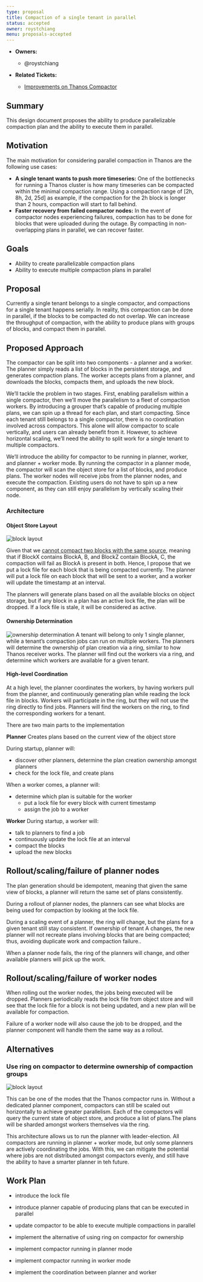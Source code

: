 ```yaml
---
type: proposal
title: Compaction of a single tenant in parallel
status: accepted
owner: roystchiang
menu: proposals-accepted
---
```


* **Owners:**
  * @roystchiang

* **Related Tickets:**
  * [Improvements on Thanos Compactor](https://github.com/thanos-io/thanos/issues/4233)

## Summary

This design document proposes the ability to produce parallelizable compaction plan and the ability to execute them in parallel.

## Motivation

The main motivation for considering parallel compaction in Thanos are the following use cases:

* **A single tenant wants to push more timeseries:** One of the bottlenecks for running a Thanos cluster is how many timeseries can be compacted within the minimal compaction range. Using a compaction range of [2h, 8h, 2d, 25d]  as example, if the compaction for the 2h block is longer than 2 hours, compaction will start to fall behind.
* **Faster recovery from failed compactor nodes:** In the event of compactor nodes experiencing failures, compaction has to be done for blocks that were uploaded during the outage. By compacting in non-overlapping plans in parallel, we can recover faster.

## Goals

* Ability to create parallelizable compaction plans
* Ability to execute multiple compaction plans in parallel

## Proposal

Currently a single tenant belongs to a single compactor, and compactions for a single tenant happens serially. In reality, this compaction can be done in parallel, if the blocks to be compacted do not overlap. We can increase the throughput of compaction, with the ability to produce plans with groups of blocks, and compact them in parallel.

## Proposed Approach

The compactor can be split into two components - a planner and a worker.  The planner simply reads a list of blocks in the persistent storage, and generates compaction plans. The worker accepts plans from a planner, and downloads the blocks, compacts them, and uploads the new block.

We’ll tackle the problem in two stages. First, enabling parallelism within a single compactor, then we’ll move the parallelism to a fleet of compaction workers. By introducing a grouper that’s capable of producing multiple plans, we can spin up a thread for each plan, and start compacting. Since each tenant still belongs to a single compactor, there is no coordination involved across compactors. This alone will allow compactor to scale vertically, and users can already benefit from it. However, to achieve horizontal scaling, we’ll need the ability to split work for a single tenant to multiple compactors.

We’ll introduce the ability for compactor to be running in planner, worker, and planner + worker mode. By running the compactor in a planner mode, the compactor will scan the object store for a list of blocks, and produce plans. The worker nodes will receive jobs from the planner nodes, and execute the compaction. Existing users do not have to spin up a new component, as they can still enjoy parallelism by vertically scaling their node.

### Architecture

#### Object Store Layout

![block layout](../img/202201-parallel-compaction-block-layout.png)

Given that we [cannot compact two blocks with the same source](https://github.com/cortexproject/cortex/pull/4433#issuecomment-1021505763), meaning that if BlockX contains BlockA, B, and BlockZ contain BlockA, C, the compaction will fail as BlockA is present in both. Hence, I propose that we put a lock file for each block that is being compacted currently. The planner will put a lock file on each block that will be sent to a worker, and a worker will update the timestamp at an interval.

The planners will generate plans based on all the available blocks on object storage, but if any block in a plan has an active lock file, the plan will be dropped. If a lock file is stale, it will be considered as active.


#### Ownership Determination

![ownership determination](../img/202201-parallel-compaction-ownership-determination.png)
A tenant will belong to only 1 single planner, while a tenant’s compaction jobs can run on multiple workers. The planners will determine the ownership of plan creation via a ring, similar to how Thanos receiver works. The planner will find out the workers via a ring, and determine which workers are available for a given tenant.

#### High-level Coordination

At a high level, the planner coordinates the workers, by having workers pull from the planner, and continuously generating plan while reading the lock file in blocks. Workers will participate in the ring, but they will not use the ring directly to find jobs. Planners will find the workers on the ring, to find the corresponding workers for a tenant.

There are two main parts to the implementation

**Planner**
Creates plans based on the current view of the object store

During startup, planner will:

* discover other planners, determine the plan creation ownership amongst planners
* check for the lock file, and create plans

When a worker comes, a planner will:

* determine which plan is suitable for the worker
    * put a lock file for every block with current timestamp
    * assign the job to a worker

**Worker**
During startup, a worker will:

* talk to planners to find a job
* continuously update the lock file at an interval
* compact the blocks
* upload the new blocks

## Rollout/scaling/failure of planner nodes

The plan generation should be idempotent, meaning that given the same view of blocks, a planner will return the same set of plans consistently.

During a rollout of planner nodes, the planners can see what blocks are being used for compaction by looking at the lock file.

During a scaling event of a planner, the ring will change, but the plans for a given tenant still stay consistent. If ownership of tenant A changes, the new planner will not recreate plans involving blocks that are being compacted; thus, avoiding duplicate work and compaction failure..

When a planner node fails, the ring of the planners will change, and other available planners will pick up the work.

## Rollout/scaling/failure of worker nodes

When rolling out the worker nodes, the jobs being executed will be dropped. Planners periodically reads the lock file from object store and will see that the lock file for a block is not being updated, and a new plan will be available for compaction.

Failure of a worker node will also cause the job to be dropped, and the planner component will handle them the same way as a rollout.

## Alternatives

### Use ring on compactor to determine ownership of compaction groups

![block layout](../img/202201-parallel-compaction-ring.png)

This can be one of the modes that the Thanos compactor runs in. Without a dedicated planner component, compactors can still be scaled out horizontally to achieve greater parallelism. Each of the compactors will query the current state of object store, and produce a list of plans.The plans will be sharded amongst workers themselves via the ring.

This architecture allows us to run the planner with leader-election. All compactors are running in planner + worker mode, but only some planners are actively coordinating the jobs. With this, we can mitigate the potential where jobs are not distributed amongst compactors evenly, and still have the ability to have a smarter planner in teh future.

## Work Plan

* introduce the lock file
* introduce planner capable of producing plans that can be executed in parallel

* update compactor to be able to execute multiple compactions in parallel
* implement the alternative of using ring on compactor for ownership

* implement compactor running in planner mode
* implement compactor running in worker mode
* implement the coordination between planner and worker